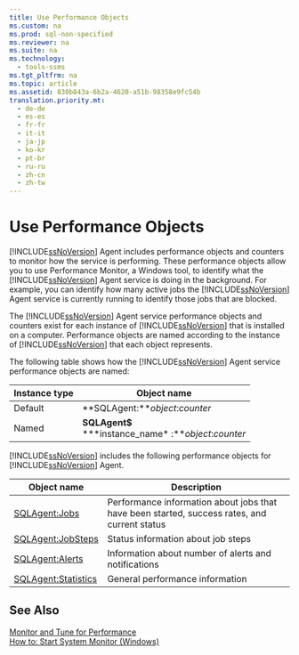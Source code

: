 ```yaml
---
title: Use Performance Objects
ms.custom: na
ms.prod: sql-non-specified
ms.reviewer: na
ms.suite: na
ms.technology: 
  - tools-ssms
ms.tgt_pltfrm: na
ms.topic: article
ms.assetid: 830b843a-6b2a-4620-a51b-98358e9fc54b
translation.priority.mt: 
  - de-de
  - es-es
  - fr-fr
  - it-it
  - ja-jp
  - ko-kr
  - pt-br
  - ru-ru
  - zh-cn
  - zh-tw
---
```

# Use Performance Objects
[!INCLUDE[ssNoVersion](../content/includes/ssNoVersion_md.md)] Agent includes performance objects and counters to monitor how the service is performing. These performance objects allow you to use Performance Monitor, a Windows tool, to identify what the [!INCLUDE[ssNoVersion](../content/includes/ssNoVersion_md.md)] Agent service is doing in the background. For example, you can identify how many active jobs the [!INCLUDE[ssNoVersion](../content/includes/ssNoVersion_md.md)] Agent service is currently running to identify those jobs that are blocked.  
  
The [!INCLUDE[ssNoVersion](../content/includes/ssNoVersion_md.md)] Agent service performance objects and counters exist for each instance of [!INCLUDE[ssNoVersion](../content/includes/ssNoVersion_md.md)] that is installed on a computer. Performance objects are named according to the instance of [!INCLUDE[ssNoVersion](../content/includes/ssNoVersion_md.md)] that each object represents.  
  
The following table shows how the [!INCLUDE[ssNoVersion](../content/includes/ssNoVersion_md.md)] Agent service performance objects are named:  
  
|Instance type|Object name|  
|-----------------|---------------|  
|Default|**SQLAgent:***object*:*counter*|  
|Named|**SQLAgent$**<br /> **&#42;instance\_name&#42; :***object*:*counter*|  
  
[!INCLUDE[ssNoVersion](../content/includes/ssNoVersion_md.md)] includes the following performance objects for [!INCLUDE[ssNoVersion](../content/includes/ssNoVersion_md.md)] Agent.  
  
|Object name|Description|  
|---------------|---------------|  
|[SQLAgent:Jobs](assetId:///225b5e2d-4a78-4178-b2b6-b419df83c4aa)|Performance information about jobs that have been started, success rates, and current status|  
|[SQLAgent:JobSteps](assetId:///44f9983c-1753-4fe0-8475-973aa2460b3a)|Status information about job steps|  
|[SQLAgent:Alerts](assetId:///e5e37f74-ee88-46d0-ad8f-71fd1b1fa64a)|Information about number of alerts and notifications|  
|[SQLAgent:Statistics](assetId:///ebe92bfa-0721-48aa-9ba6-e7904ad265a1)|General performance information|  
  
## See Also  
[Monitor and Tune for Performance](assetId:///87f23f03-0f19-4b2e-bfae-efa378f7a0d4)  
[How to: Start System Monitor (Windows)](assetId:///5e51bb79-5737-470b-9c47-fac330c001c5)  
  
